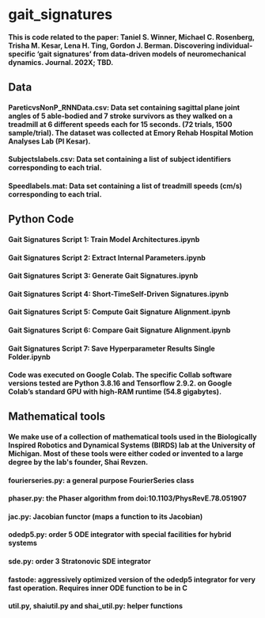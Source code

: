# gait_signatures

#### This is code related to the paper: Taniel S. Winner, Michael C. Rosenberg, Trisha M. Kesar, Lena H. Ting, Gordon J. Berman. Discovering individual-specific ‘gait signatures’ from data-driven models of neuromechanical dynamics. Journal. 202X; TBD. 

## Data

#### PareticvsNonP_RNNData.csv: Data set containing sagittal plane joint angles of 5 able-bodied and 7 stroke survivors as they walked on a treadmill at 6 different speeds each for 15 seconds. (72 trials, 1500 sample/trial). The dataset was collected at Emory Rehab Hospital Motion Analyses Lab (PI Kesar). 

#### **Subjectslabels.csv**: Data set containing a list of subject identifiers corresponding to each trial. 

#### **Speedlabels.mat**: Data set containing a list of treadmill speeds (cm/s) corresponding to each trial. 


## Python Code  

#### **Gait Signatures Script 1: Train Model Architectures.ipynb** 
#### **Gait Signatures Script 2: Extract Internal Parameters.ipynb** 
#### **Gait Signatures Script 3: Generate Gait Signatures.ipynb** 
#### **Gait Signatures Script 4: Short-TimeSelf-Driven Signatures.ipynb** 
#### **Gait Signatures Script 5: Compute Gait Signature Alignment.ipynb** 
#### **Gait Signatures Script 6: Compare Gait Signature Alignment.ipynb** 
#### **Gait Signatures Script 7: Save Hyperparameter Results Single Folder.ipynb** 


#### Code was executed on Google Colab. The specific Collab software versions tested are Python 3.8.16 and Tensorflow 2.9.2. on Google Colab’s standard GPU with high-RAM runtime (54.8 gigabytes). 

## Mathematical tools 

#### We make use of a collection of mathematical tools used in the Biologically Inspired Robotics and Dynamical Systems (BIRDS) lab at the University of Michigan. Most of these tools were either coded or invented to a large degree by the lab's founder, Shai Revzen. 

#### **fourierseries.py**: a general purpose FourierSeries class 
#### **phaser.py**: the Phaser algorithm from doi:10.1103/PhysRevE.78.051907 
#### **jac.py**: Jacobian functor (maps a function to its Jacobian) 
#### **odedp5.py**: order 5 ODE integrator with special facilities for hybrid systems 
#### **sde.py**: order 3 Stratonovic SDE integrator 
#### **fastode**: aggressively optimized version of the odedp5 integrator for very fast operation. Requires inner ODE function to be in C  
#### **util.py**, shaiutil.py and shai_util.py: helper functions 
